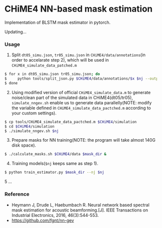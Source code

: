 # CHiME4 NN-based mask estimation

Implementation of BLSTM mask estimator in pytorch.

Updating...

### Usage
1. Split `dt05_simu.json`, `tr05_simu.json` in `CHiME4/data/annotations`(in order to accelarate step 2), which will be used in `CHiME4_simulate_data_patched.m`
```sh
$ for x in dt05_simu.json tr05_simu.json; do
$     python tools/split_json.py $CHiME4/data/annotations/$x $nj --output_dir $CHiME4/data/annotations
$ done
```

2. Using modified version of official `CHiME4_simulate_data.m` to generate noise/clean part of the simulated data in CHiME4(dt05/tr05), `simulate_nngev.sh` enable us to generate data parallelly(NOTE: modify the variable defined in `CHiME4_simulate_data_pactched.m` according
to your custom settings).
```sh
$ cp tools/CHiME4_simulate_data_pactched.m $CHiME4/simulation
$ cd $CHiME4/simulation
$ ./simulate_nngev.sh $nj
```

3. Prepare masks for NN training(NOTE: the program will take almost 140G disk space).
```sh
$ ./calculate_masks.sh $CHiME4/data $mask_dir &
```

4. Training models(`$nj` keeps same as step 1).
```sh
$ python train_estimator.py $mask_dir --nj $nj
```

5 ...

### Reference
* Heymann J, Drude L, Haebumbach R. Neural network based spectral mask estimation for acoustic beamforming.[J]. IEEE Transactions on Industrial Electronics, 2016, 46(3):544-553.
* https://github.com/fgnt/nn-gev